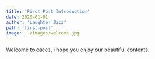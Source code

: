 ```yaml
---
title: 'First Post Introduction'
date: 2020-01-01
author: 'Laughter Jazz'
path: 'first-post'
image: ../images/welcome.jpg
---
```


Welcome to eacez, i hope you enjoy our beautiful contents. 
